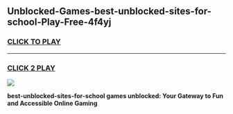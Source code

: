 
## Unblocked-Games-best-unblocked-sites-for-school-Play-Free-4f4yj
<h3>
<a href="https://premium76.site?title=best-unblocked-sites-for-school&ref=18A1">CLICK TO PLAY</a></h3>
<hr>

<h3>
<a href="https://premium76.site?title=best-unblocked-sites-for-school&ref=18A1">CLICK 2 PLAY</a>
  
</h3>

<a href="https://premium76.site?title=best-unblocked-sites-for-school&ref=18A1"><img src="https://clearcache.store/games.png"></a>


**best-unblocked-sites-for-school games unblocked: Your Gateway to Fun and Accessible Online Gaming**
